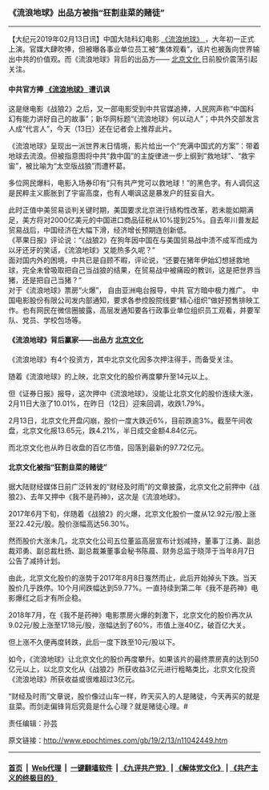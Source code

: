 ### 《流浪地球》出品方被指“狂割韭菜的赌徒”
------------------------

<p>
 【大纪元2019年02月13日讯】中国大陆科幻电影
 <a href="http://www.epochtimes.com/gb/tag/%E3%80%8A%E6%B5%81%E6%B5%AA%E5%9C%B0%E7%90%83%E3%80%8B.html">
  《流浪地球》
 </a>
 ，大年初一正式上演。官媒大肆吹捧，但被曝各事业单位员工被“集体观看”，该片也被轰向世界输出中共的价值观。而《流浪地球》背后的出品方——
 <a href="http://www.epochtimes.com/gb/tag/%E5%8C%97%E4%BA%AC%E6%96%87%E5%8C%96.html">
  北京文化
 </a>
 日前股价震荡引起关注。
</p>
<h4>
 中共官方捧
 <a href="http://www.epochtimes.com/gb/tag/%E3%80%8A%E6%B5%81%E6%B5%AA%E5%9C%B0%E7%90%83%E3%80%8B.html">
  《流浪地球》
 </a>
 遭讥讽
</h4>
<p>
 这是继电影《战狼2》之后，又一部电影受到中共官媒追捧，人民网声称“中国科幻有能力讲好自己的故事”；新华网标题“《流浪地球》何以动人”；中共外交部发言人成“代言人”，今天（13日）还在记者会上推荐此片。
</p>
<p>
 《流浪地球》呈现出一派世界末日情境，影片给出一个“充满中国式的方案”：带着地球去流浪。但被指意图将中共“救中国”的主旋律进一步上纲到“救地球”、“救宇宙”，被比喻为“太空版战狼”而遭杯葛。
</p>
<p>
 多位网民爆料，电影入场券印有“只有共产党可以救地球！”的黑色字。有人调侃这是民粹主义膨胀到了宇宙高度，也有人嘲讽这是暴发户的狂妄自大。
</p>
<div class="slp">
 此时正值中美贸易谈判关键时期，美国要求北京进行结构性改革，若未能如期满足，美方将对2000亿美元的中国进口商品征税从10%提到25%。自去年川普发起贸易战后，中国经济在大幅下滑，经济增长预期连创新低。
</div>
<div class="slp">
</div>
<div class="slp">
 《苹果日报》评论说：“《战狼2》在狗年因中国在与美国贸易战中溃不成军而成为以牙还牙的笑话，《流浪地球》又能热多久呢？”
</div>
<div class="slp">
</div>
<div class="slp">
 面对国内外的困境，中共已是自顾不暇，评论说，“还要在猪年伊始幻想拯救地球，完全未曾吸取把自己当战狼的结果，在贸易战中被痛殴的教训，这是把世界当猪，还是把自己当猪？”
</div>
<div class="slp">
</div>
<div class="slp">
 对于《流浪地球》票房“火爆”，
 <span class="xQ82C e8fRJf">
  自由亚洲电台报导，中共
 </span>
 <span class="xQ82C e8fRJf">
  官方暗中极力推广。
 </span>
 <span class="xQ82C e8fRJf">
  中国电影股份有限公司发内部通知，要求各参控股院线要“精心组织”做好预售排映工作。也有网民在微信圈披露，高层发通知要各行政事业单位组织员工观看，并要军队、党员、学校包场等。
  <br/>
 </span>
</div>
<h4>
 《流浪地球》背后赢家——出品方
 <a href="http://www.epochtimes.com/gb/tag/%E5%8C%97%E4%BA%AC%E6%96%87%E5%8C%96.html">
  北京文化
 </a>
</h4>
<p>
 《流浪地球》有4个投资方，其中北京文化因多次押注得手，而备受关注。
</p>
<p>
 随着《流浪地球》的上映，北京文化的股价再度攀升至14元以上。
</p>
<p>
 但《证券日报》报导，这次押中《流浪地球》，没能让北京文化的股价连续大涨，2月11日大涨了10.01%，在昨日（12日）迎来回调，收跌1.79%。
</p>
<p>
 2月13日，北京文化开盘闪崩，股价一度大跌近6%，目前跌逾3%。截至午间收盘，北京文化报13.65元，跌4.21%，半日成交金额4.84亿元。
</p>
<p>
 而北京文化也从昨日收盘的百亿市值，回落到最新的97.72亿元。
</p>
<h4>
 北京文化被指“狂割韭菜的赌徒”
</h4>
<p>
 据大陆财经媒体日前广泛转发的“财经及时雨”的文章披露，北京文化之前押中《战狼2》、去年又押中《我不是药神》，这次是《流浪地球》。
</p>
<p>
 2017年6月下旬，伴随着《战狼2》的火爆，北京文化股价一度从12.92元/股上涨至22.42元/股。股价涨幅高达56.30%。
</p>
<p>
 然而股价大涨未几，北京文化公司五位董监高层宣布计划减持，董事丁江勇、副总裁邓勇、副总裁杜扬、副总裁兼董事会秘书陈晨、财务总监于晓萍于当年8月7日公告了减持计划。
</p>
<p>
 由此，北京文化股价的涨势于2017年8月8日戛然而止，此后开始掉头下跌。当天股价几乎跌停。10个月间跌幅达到59.77%。一直持续到第二年《我不是药神》电影爆红之后才有所企稳。
</p>
<p>
 2018年7月，在《我不是药神》电影票房火爆的刺激下，北京文化的股价再次从9.02元/股上涨至17.18元/股，涨幅达到了60%，市值上涨40亿，破百亿大关。
</p>
<p>
 但上涨不久便再度转跌，此后一度下跌至10元/股以下。
</p>
<p>
 如今，《流浪地球》让北京文化的股价再度攀升。如果该片的最终票房真的达到50亿元以上，以北京文化从《战狼2》所获收益3亿元进行粗略类比，北京文化投资《流浪地球》所获收益或很难超过3亿元。
</p>
<p>
 “财经及时雨”文章说，股价像过山车一样，昨天买入的人是赌徒，今天再买的就是韭菜。而剑走偏锋背后究竟是什么心理？就是赌徒心理。#
</p>
<p>
 责任编辑：孙芸
</p>

原文链接：http://www.epochtimes.com/gb/19/2/13/n11042449.htm


------------------------
#### [首页](https://github.com/gfw-breaker/banned-news/blob/master/README.md) &nbsp;|&nbsp; [Web代理](https://github.com/labour-camp/helloworld) &nbsp;|&nbsp; [一键翻墙软件](https://github.com/gfw-breaker/nogfw/blob/master/README.md) &nbsp;| [《九评共产党》](https://github.com/gfw-breaker/9ping.md/blob/master/README.md#九评之一评共产党是什么) | [《解体党文化》](https://github.com/gfw-breaker/jtdwh.md/blob/master/README.md) | [《共产主义的终极目的》](https://github.com/gfw-breaker/gczydzjmd.md/blob/master/README.md)

